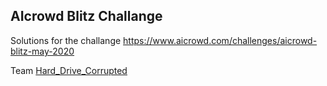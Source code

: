 ## AIcrowd Blitz Challange

Solutions for the challange <https://www.aicrowd.com/challenges/aicrowd-blitz-may-2020>

Team [Hard_Drive_Corrupted](https://www.aicrowd.com/challenges/aicrowd-blitz-may-2020/teams/Hard_Drive_Corrupted)
